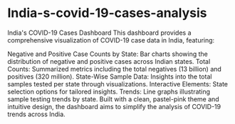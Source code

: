 # India-s-covid-19-cases-analysis

India's COVID-19 Cases Dashboard
This dashboard provides a comprehensive visualization of COVID-19 case data in India, featuring:

Negative and Positive Case Counts by State: Bar charts showing the distribution of negative and positive cases across Indian states.
Total Counts: Summarized metrics including the total negatives (13 billion) and positives (320 million).
State-Wise Sample Data: Insights into the total samples tested per state through visualizations.
Interactive Elements: State selection options for tailored insights.
Trends: Line graphs illustrating sample testing trends by state.
Built with a clean, pastel-pink theme and intuitive design, the dashboard aims to simplify the analysis of COVID-19 trends across India.
